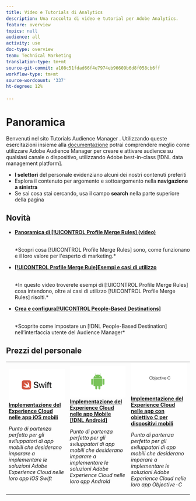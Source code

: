 ```yaml
---
title: Video e Tutorials di Analytics
description: Una raccolta di video e tutorial per Adobe Analytics.
feature: overview
topics: null
audience: all
activity: use
doc-type: overview
team: Technical Marketing
translation-type: tm+mt
source-git-commit: a108c51fdad66f4e7974eb96609b6d8f058cb6ff
workflow-type: tm+mt
source-wordcount: '337'
ht-degree: 12%

---
```



# Panoramica

Benvenuti nel sito Tutorials Audience Manager .  Utilizzando queste esercitazioni insieme alla [documentazione](https://experienceleague.adobe.com/docs/audience-manager/user-guide/aam-home.html) potrai comprendere meglio come utilizzare Adobe Audience Manager per creare e attivare audience su qualsiasi canale o dispositivo, utilizzando  Adobe  best-in-class [!DNL data management platform].

* **I selettori** del personale evidenziano alcuni dei nostri contenuti preferiti
* Esplora il contenuto per argomento e sottoargomento nella **navigazione a sinistra**
* Se sai cosa stai cercando, usa il campo **search** nella parte superiore della pagina

## Novità

* **[Panoramica di [!UICONTROL Profile Merge Rules] (video)](build-and-manage-audiences/profile-merge/overview-of-profile-merge-rules.md)**

   <br>
   *Scopri cosa [!UICONTROL Profile Merge Rules] sono, come funzionano e il loro valore per l&#39;esperto di marketing.*

* **[[!UICONTROL Profile Merge Rule]Esempi e casi di utilizzo](build-and-manage-audiences/profile-merge/profile-merge-rule-examples-and-use-cases.md)**

   <br>
   *In questo video troverete esempi di [!UICONTROL Profile Merge Rules] cosa intendono, oltre ai casi di utilizzo [!UICONTROL Profile Merge Rules] risolti.*

* **[Crea e configura[!UICONTROL People-Based Destinations]](data-activation/people-based-destinations/create-and-configure-people-based-destinations.md)**

   <br>
   *Scoprite come impostare un [!DNL People-Based Destination] nell’interfaccia utente del Audience Manager*

## Prezzi del personale

<table>
<tr>
  <td>
    <a href="https://docs.adobe.com/content/help/en/experience-cloud/implementing-in-mobile-ios-swift-apps-with-launch/index.html">
      <img alt="immagine in miniatura per l'esercitazione "Implementazione del Experience Cloud  nelle applicazioni Swift iOS mobili"" src="assets/thumb_swift.png" />
    </a>
    <div>
      <a href="https://docs.adobe.com/content/help/en/experience-cloud/implementing-in-mobile-ios-swift-apps-with-launch/index.html">
    <strong>Implementazione del Experience Cloud  nelle app iOS mobili</strong>
    </a>
    </div>
    <p>
    <em>Punto di partenza perfetto per gli sviluppatori di app mobili che desiderano imparare a implementare le soluzioni Adobe Experience Cloud nelle loro app iOS Swift</em>
    <p>
  </td>
  <td>
    <a href="https://docs.adobe.com/content/help/en/experience-cloud/implementing-in-mobile-android-apps-with-launch/index.html">
      <img alt="immagine in miniatura per l'esercitazione "Implementazione del Experience Cloud  nelle applicazioni Android per dispositivi mobili"" src="assets/thumb_android.png" />
    </a>
    <div>
      <a href="https://docs.adobe.com/content/help/en/experience-cloud/implementing-in-mobile-android-apps-with-launch/index.html">
    <strong>Implementazione del Experience Cloud  nelle app Mobile [!DNL Android]</strong>
    </a>
    </div>
    <p>
    <em>Punto di partenza perfetto per gli sviluppatori di app mobili che desiderano imparare a implementare le soluzioni Adobe Experience Cloud nelle loro app Android</em>
    <p>
  </td>
  <td>
    <a href="https://docs.adobe.com/content/help/en/experience-cloud/implementing-in-mobile-ios-objective-c-apps-with-launch/index.html">
      <img alt="immagine in miniatura per l'esercitazione "Implementazione del Experience Cloud  nelle applicazioni Obiettivo-C per dispositivi mobili"" src="assets/thumb_objective_c.png" />
    </a>
    <div>
      <a href="https://docs.adobe.com/content/help/en/experience-cloud/implementing-in-mobile-ios-objective-c-apps-with-launch/index.html">
    <strong>Implementazione del Experience Cloud  nelle app con obiettivo C per dispositivi mobili</strong>
    </a>
    </div>
    <p>
    <em>Punto di partenza perfetto per gli sviluppatori di app mobili che desiderano imparare a implementare le soluzioni Adobe Experience Cloud nelle loro app Objective-C</em>
    <p>
  </td>
</tr>
</table>
